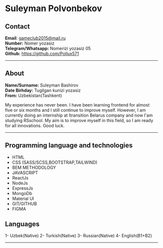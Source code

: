 # Suleyman Polvonbekov
## Contact
**Email**: gameclub2015@mail.ru <br>
**Number:**   Nomer yozasiz <br> 
**Telegram/Whatsapp:** Nomerizi yozasiz 05<br>
**Github:** https://github.com/Pollux571
****
## About
**Name/Surname:** Suleyman Bashirov <br>
**Date Birhday:** Tugilgan kunizi yozasiz<br>
**From:** Uzbekistan(Tashkent)<br>


My experience has never been. I have been learning frontend for almost five or six months and I still continue to improve myself. However, I am currently doing an internship at Itransition Belarus company and now I'am studying RSschool. My aim is to improve myself in this field, so I am ready for all innovations. Good luck.
****
## Programming language and technologies
- HTML
- CSS (SASS/SCSS,BOOTSTRAP,TAILWIND)
- BEM METHODOLOGY
- JAVASCRIPT
- ReactJs
- NodeJs
- ExpressJs
- MongoDb
- Material UI
- GIT/GITHUB
- FIGMA

## Languages
1- Uzbek(Native)
2- Turkish(Native)
3- Russian(Native)
4- English(B1+B2)
****

